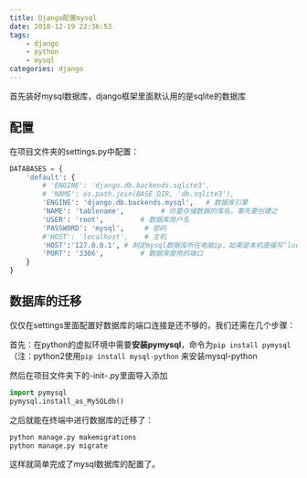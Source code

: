 ```yaml
---
title: Django配置mysql
date: 2018-12-19 22:36:53
tags: 
    - django 
    - python
    - mysql
categories: django
---
```

首先装好mysql数据库，django框架里面默认用的是sqlite的数据库

##  配置

在项目文件夹的settings.py中配置：

```python
DATABASES = {
    'default': {
        # 'ENGINE': 'django.db.backends.sqlite3',
        # 'NAME': os.path.join(BASE_DIR, 'db.sqlite3'),
        'ENGINE': 'django.db.backends.mysql',   # 数据库引擎
        'NAME': 'tablename',         # 你要存储数据的库名，事先要创建之
        'USER': 'root',         # 数据库用户名
        'PASSWORD': 'mysql',     # 密码
        #'HOST': 'localhost',    # 主机
        'HOST':'127.0.0.1', # 制定mysql数据库所在电脑ip，如果是本机直接写‘localhost’
        'PORT': '3306',         # 数据库使用的端口
    }
}
```
<!--more-->
## 数据库的迁移

仅仅在settings里面配置好数据库的端口连接是还不够的，我们还需在几个步骤：

首先：在python的虚拟环境中需要**安装pymysql**，命令为`pip install pymysql`
（注：python2使用`pip install mysql-python` 来安装mysql-python

然后在项目文件夹下的-init-.py里面导入添加

```python
import pymysql
pymysql.install_as_MySQLdb()
```

之后就能在终端中进行数据库的迁移了：

```cmd
python manage.py makemigrations
python manage.py migrate
```

这样就简单完成了mysql数据库的配置了。